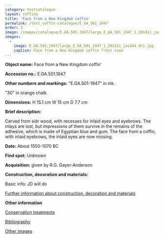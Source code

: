 ```yaml
---
category: testcatalogue
layout: coffins
title: 'Face from a New Kingdom coffin'
permalink: /test_coffin-catalogue/E_GA_501_1947
order: 3
image: /images/catalogue/E.GA.501.1947/large_E_GA_501_1947_1_201411_jas244_dc1.jpg
images: 
  -
    image: E.GA.501.1947/large_E_GA_501_1947_1_201411_jas244_dc1.jpg
    caption: Face from a New Kingdom coffin front view 
---
```


**Object name:** 
Face from a New Kingdom coffin'

**Accession no.:** 
E.GA.501.1947

**Other numbers and markings:**
"E.GA.501-1947" in ink.

"30" in orange chalk.

**Dimensions:** 
H 15.1 cm
W 15 cm
D 7.7 cm


**Brief description:** 


Carved from sidr wood, with recesses for inlaid eyes and eyebrows. The inlays are lost, but impressions of them survive in the remains of the adhesive, which is made of Egyptian blue and gum. 
The face from a coffin, with inlaid eyebrows, the inlaid eyes are now missing.



**Date:**
About 1550-1070 BC


**Find spot:**
Unknown


**Acquisition:**
given by R.G. Gayer-Anderson



**Construction, decoration and materials:**

Basic info: JD will do

[Further information about construction, decoration and materials](/test_coffin-catalogue/further/E.GA.501.1947_materials)


**Other information**

[Conservation treatments](/test_coffin-catalogue/further/E.GA.501.1947_conservation)

[Bibliography](/test_coffin-catalogue/further/E.GA.501.1947_bibliography)

[Other images](/test_coffin-catalogue/further/E.GA.501.1947_imagesheet)


